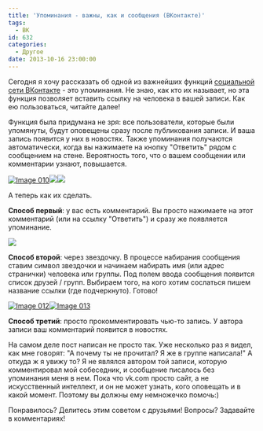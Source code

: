 ```yaml
---
title: 'Упоминания - важны, как и сообщения (ВКонтакте)'
tags:
  - ВК
id: 632
categories:
  - Другое
date: 2013-10-16 23:00:00
---
```


Сегодня я хочу рассказать об одной из важнейших функций [социальной сети ВКонтакте](http://vk.com) - это упоминания. Не знаю, как кто их называет, но эта функция позволяет вставить ссылку на человека в вашей записи. Как ею пользоваться, читайте далее! <!--more-->

Функция была придумана не зря: все пользователи, которые были упомянуты, будут оповещены сразу после публикования записи. И ваша запись появится у них в новостях. Также упоминания получаются автоматически, когда вы нажимаете на кнопку "Ответить" рядом с сообщением на стене. Вероятность того, что о вашем сообщении или комментарии узнают, повышается.

[![Image 010](http://atnartur.ru/wp-content/uploads/2013/10/Image-010-300x97.png)](http://atnartur.ru/wp-content/uploads/2013/10/Image-010.png)[![](http://atnartur.ru/wp-content/uploads/2013/10/Image-009-300x95.png)](http://atnartur.ru/wp-content/uploads/2013/10/Image-009.png)[![](http://atnartur.ru/wp-content/uploads/2013/10/Image-008-300x94.png)](http://atnartur.ru/wp-content/uploads/2013/10/Image-008.png)

А теперь как их сделать. 

**Способ первый**: у вас есть комментарий. Вы просто нажимаете на этот комментарий (или на ссылку "Ответить") и сразу же появляется упоминание.

[![](http://atnartur.ru/wp-content/uploads/2013/10/Image-011-300x137.png)](http://atnartur.ru/wp-content/uploads/2013/10/Image-011.png)

**Способ второй**: через звездочку. В процессе набирания сообщения ставим символ звездочки и начинаем набирать имя (или адрес странички) человека или группы. Под полем ввода сообщения появится список друзей / групп. Выбираем того, на кого хотим сослаться пишем название ссылки (где подчеркнуто). Готово!

[![Image 012](http://atnartur.ru/wp-content/uploads/2013/10/Image-012-300x154.png)](http://atnartur.ru/wp-content/uploads/2013/10/Image-012.png)[![Image 013](http://atnartur.ru/wp-content/uploads/2013/10/Image-013-300x45.png)](http://atnartur.ru/wp-content/uploads/2013/10/Image-013.png)

**Способ третий**: просто прокомментировать чью-то запись. У автора записи ваш комментарий появится в новостях.

На самом деле пост написан не просто так. Уже несколько раз я видел, как мне говорят: "А почему ты не прочитал? Я же в группе написала!" А откуда ж я увижу то? Я не являлся автором той записи, которую комментировал мой собеседник, и сообщение писалось без упоминания меня в нем. Пока что vk.com просто сайт, а не искусственный интеллект, и он не может узнать, кого оповещать и в какой момент. Поэтому вы должны ему немножечко помочь:)

Понравилось? Делитесь этим советом с друзьями! Вопросы? Задавайте в комментариях!